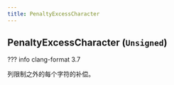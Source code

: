 ```yaml
---
title: PenaltyExcessCharacter
---
```


## PenaltyExcessCharacter (`Unsigned`)

??? info
    clang-format 3.7

列限制之外的每个字符的补偿。
